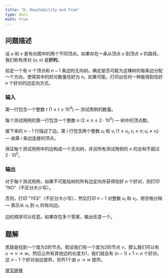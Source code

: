 ```yaml
---
title: "D. Reachability and Tree"
type: docs
math: true
---
```


## 问题描述

设 $u$ 和 $v$ 是有向图中的两个不同顶点。如果存在一条从顶点 $u$ 到顶点 $v$ 的路径，我们称有序对 $(u,v)$ 是**好的**。

给定一个有 $n$ 个顶点和 $n-1$ 条边的无向树。确定是否可能为这棵树的每条边分配一个方向，使得其中的好对数量恰好为 $n$。如果可能，打印出任何一种能得到恰好 $n$ 个好对的边定向方式。

### 输入

第一行包含一个整数 $t$ $(1 \leq t \leq 10^4)$ — 测试用例的数量。

每个测试用例的第一行包含一个整数 $n$ $(2 \leq n \leq 2 \cdot 10^5)$ — 树中的顶点数。

接下来的 $n-1$ 行描述了边。第 $i$ 行包含两个整数 $u_i$ 和 $v_i$ $(1 \leq u_i, v_i \leq n; u_i \neq v_i)$ — 由第 $i$ 条边连接的顶点。

保证每个测试用例中的边构成一个无向树，并且所有测试用例的 $n$ 的总和不超过 $2 \cdot 10^5$。

### 输出

对于每个测试用例，如果不可能给树的所有边定向并获得恰好 $n$ 个好对，则打印 "NO"（不区分大小写）。

否则，打印 "YES"（不区分大小写），然后打印 $n-1$ 对整数 $u_i$ 和 $v_i$，用空格分隔 — 表示从 $u_i$ 到 $v_i$ 的有向边。

边的顺序可以任意。如果存在多个答案，输出任意一个。


## 题解

思路是找到一个度为2的节点。假设我们有一个度为2的节点 $v$，那么我们可以有 $u \rightarrow v \rightarrow w$。然后让所有其他边的长度为1，我们就会有 $(n-1) + 1 = n$ 个好对。这 $n-1$ 个好对由边提供，另外1个由 $u \rightarrow w$ 提供。

[提交链接](https://codeforces.com/contest/2112/submission/327456854)